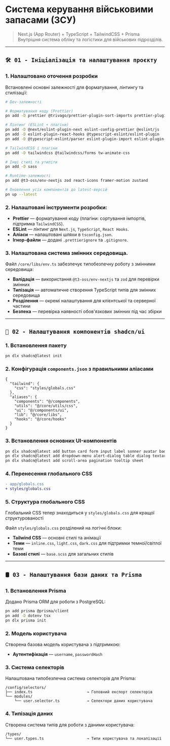# Система керування військовими запасами (ЗСУ)

> Next.js (App Router) + TypeScript + TailwindCSS + Prisma  
> Внутрішня система обліку та логістики для військових підрозділів.

---

## `🛠️ 01 - Ініціалізація та налаштування проєкту`

### 1. Налаштовано оточення розробки

Встановлені основні залежності для форматування, лінтингу та стилізації:

```bash
# Dev-залежності

# Форматування коду (Prettier)
pn add -D prettier @trivago/prettier-plugin-sort-imports prettier-plugin-tailwindcss

# Лінтинг (ESLint + плагіни)
pn add -D @next/eslint-plugin-next eslint-config-prettier @eslint/js
pn add -D eslint-plugin-react-hooks @typescript-eslint/eslint-plugin
pn add -D @typescript-eslint/parser eslint-plugin-import eslint-plugin-react

# TailwindCSS і плагіни
pn add -D tailwindcss @tailwindcss/forms tw-animate-css

# Інші стилі та утиліти
pn add -D sass

# Runtime-залежності
pn add @t3-oss/env-nextjs zod react-icons framer-motion zustand

# Оновлення усіх компонентів до latest-версій
pn up --latest
```

### 2. Налаштовані інструменти розробки:

- **Prettier** — форматування коду (плагіни: сортування імпортів, підтримка `TailwindCSS`).
- **ESLint** — лінтинг для `Next.js`, `TypeScript`, `React Hooks`.
- **Аліаси** — налаштовані шляхи в `tsconfig.json`.
- **Ігнор-файли** — додані `.prettierignore` та `.gitignore`.

### 3. Налаштована система змінних середовища.

Файл `/core/libs/env.ts` забезпечує типобезпечну роботу з змінними середовища:

- **Валідація** — використання `@t3-oss/env-nextjs` та `zod` для перевірки змінних
- **Типізація** — автоматичне створення TypeScript типів для змінних середовища
- **Розділення** — окремі налаштування для клієнтської та серверної частини
- **Безпека** — перевірка наявності обов'язкових змінних під час збірки

---

## `🎨 02 - Налаштування компонентів shadcn/ui`

### 1. Встановлення пакету

```bash
pn dlx shadcn@latest init
```

### 2. Конфігурація `components.json` з правильними аліасами

```jsonc
{
  "tailwind": {
    "css": "styles/globals.css"
  },
  "aliases": {
    "components": "@/components",
    "utils": "@/core/utils/css",
    "ui": "@/components/ui",
    "lib": "@/core/libs",
    "hooks": "@/core/hooks"
  }
}
```

### 3. Встановлення основних UI-компонентів

```bash
pn dlx shadcn@latest add button card form input label sonner avatar badge breadcrumb
pn dlx shadcn@latest add dropdown-menu alert-dialog table dialog textarea tabs select
pn dlx shadcn@latest add scroll-area pagination tooltip sheet
```

### 4. Перенесення глобального CSS

```diff
- app/globals.css
+ styles/globals.css
```

### 5. Структура глобального CSS

Глобальний CSS тепер знаходиться у `styles/globals.css` для кращої структурованості

Файл `styles/globals.css` розділений на логічні блоки:

- **Tailwind CSS** — основні стилі та анімації
- **Теми** — `inline.css`, `light.css`, `dark.css` для підтримки темної/світлої теми
- **Базові стилі** — `base.scss` для загальних стилів

---

## `🛢️ 03 - Налаштування бази даних та Prisma`

### 1. Встановлення Prisma

Додано Prisma ORM для роботи з PostgreSQL:

```bash
pn add prisma @prisma/client
pn add -D dotenv tsx
pn dlx prisma init
```

### 2. Модель користувача

Створена базова модель користувача з підтримкою:

- **Аутентифікація** — `username`, `passwordHash`

### 3. Система селекторів

Налаштована типобезпечна система селекторів для Prisma:

```text
/config/selectors/
├── index.ts                        → Головний експорт селекторів
└── modules/
    └── user.selector.ts            → Селектори даних користувача
```

### 4. Типізація даних

Створена система типів для роботи з даними користувача:

```text
/types/
└── user.types.ts                   → Типи користувача та локалізації
```
